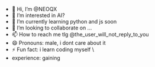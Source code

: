 - 👋 Hi, I’m @NEOQX
- 👀 I’m interested in AI?
- 🌱 I’m currently learning python and js soon
- 💞️ I’m looking to collaborate on ...
- 📫 How to reach me tlg @the_user_will_not_reply_to_you
- 😄 Pronouns: male, i dont care about it
- ⚡ Fun fact: i learn coding myself \
- experience: gaining 

<!---
NEOQX/NEOQX is a ✨ special ✨ repository because its `README.md` (this file) appears on your GitHub profile.
You can click the Preview link to take a look at your changes.
--->
